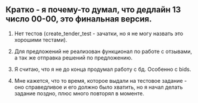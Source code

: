 ## Кратко - я почему-то думал, что дедлайн 13 число 00-00, это финальная версия.

1. Нет тестов (create_tender_test - зачатки, но я не могу назвать это хорошими тестами).

2. Для предложений не реализован функционал по работе с отзывами, а так же отправка решений по предложению.

3. Я считаю, что я не до конца продумал работу с бд. Особенно с bids.

4. Мне кажется, что то время, которое выдали на тестовое задание - оно справедливое и его должно было хватить, но я начал делать задание поздно, плюс много повторял в моменте.
